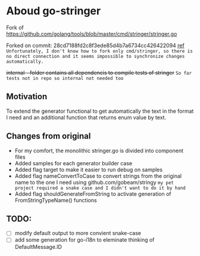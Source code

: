 # Aboud go-stringer

Fork of https://github.com/golang/tools/blob/master/cmd/stringer/stringer.go

Forked on commit: 28cd7188fd2c8f3ede85d4b7a6734cc426422094 [ref](https://github.com/golang/tools/commit/28cd7188fd2c8f3ede85d4b7a6734cc426422094 "GitHub Golang/Tools Commit 28cd718") `Unfortunately, I don't know how to fork only cmd/stringer, so there is no direct connection and it seems impossible to synchronize changes automatically.`

~~internal - folder contains all dependencis to compile tests of stringer~~ `So far tests not in repo so internal not needed too`

## Motivation

To extend the generator functional to get automatically the text in the format I need and an additional function that returns enum value by text.

## Changes from original

- For my comfort, the monolithic stringer.go is divided into component files
- Added samples for each generator builder case
- Added flag target to make it easier to run debug on samples
- Added flag nameConvertToCase to convert strings from the original name to the one I need using github.com/gobeam/stringy `my pet project required a snake case and I didn't want to do it by hand`
- Added flag shouldGenerateFromString to activate generation of FromStringTypeName() functions

## TODO:

- [ ] modify default output to more convient snake-case
- [ ] add some generation for go-i18n to eleminate thinking of DefaultMessage.ID
